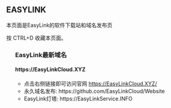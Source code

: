 <div class="container readme-background" id="container_readme">
  <div class="readme">
  <h2>EASYLINK</h2>
    <p>本页面是EasyLink的软件下载站和域名发布页</p>
          <p>按 CTRL+D 收藏本页面。</p>
  <ul>
        <h3>EasyLink最新域名</h1>
         <h4>https://EasyLinkCloud.XYZ</h3>
        <ul>
            <li>点击右侧链接即可访问官网  <a href="https://EasyLinkCloud.XYZ/" target="_blank">https://EasyLinkCloud.XYZ/</a></li>
            <li>永久域名发布: https://github.com/EasyLinkCloud/Website</li>
            <li>EasyLink灯塔: https://EasyLinkService.INFO</li>
        </ul>
  </ul>
  </div>
</div>
